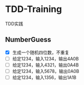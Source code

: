 # TDD-Training
TDD实践

## NumberGuess

- [x] 生成一个随机四位数，不重复
- [ ] 给定1234，输入1234，输出4A0B
- [ ] 给定1234，输入4321，输出0A4B
- [ ] 给定1234，输入5678，输出0A0B
- [ ] 给定1234，输入1356，输出1A1B